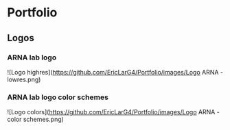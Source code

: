 # Portfolio

## Logos

### ARNA lab logo

![Logo highres](https://github.com/EricLarG4/Portfolio/images/Logo ARNA - lowres.png)

### ARNA lab logo color schemes

![Logo colors](https://github.com/EricLarG4/Portfolio/images/Logo ARNA - color schemes.png)
